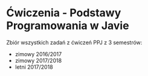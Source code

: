 # Ćwiczenia - Podstawy Programowania w Javie
Zbiór wszystkich zadań z ćwiczeń PPJ z 3 semestrów:
* zimowy 2016/2017
* zimowy 2017/2018
* letni 2017/2018
